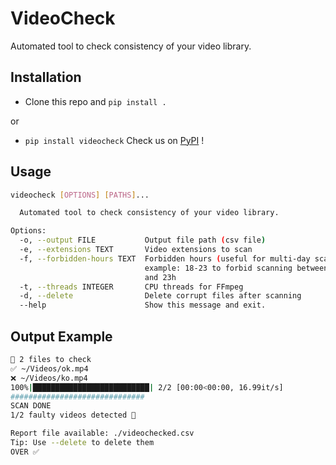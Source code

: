 # VideoCheck
Automated tool to check consistency of your video library.


## Installation
* Clone this repo and `pip install .`

or

* `pip install videocheck`
Check us on [PyPI](https://pypi.org/project/videocheck/) !

## Usage

```bash
videocheck [OPTIONS] [PATHS]...

  Automated tool to check consistency of your video library.

Options:
  -o, --output FILE           Output file path (csv file)
  -e, --extensions TEXT       Video extensions to scan
  -f, --forbidden-hours TEXT  Forbidden hours (useful for multi-day scans),
                              example: 18-23 to forbid scanning between 18h
                              and 23h
  -t, --threads INTEGER       CPU threads for FFmpeg
  -d, --delete                Delete corrupt files after scanning
  --help                      Show this message and exit.
```

## Output Example
```bash
🏁 2 files to check
✅ ~/Videos/ok.mp4
❌ ~/Videos/ko.mp4
100%|██████████████████████████| 2/2 [00:00<00:00, 16.99it/s]
##############################
SCAN DONE
1/2 faulty videos detected 🚨 

Report file available: ./videochecked.csv
Tip: Use --delete to delete them
OVER ✅
```
